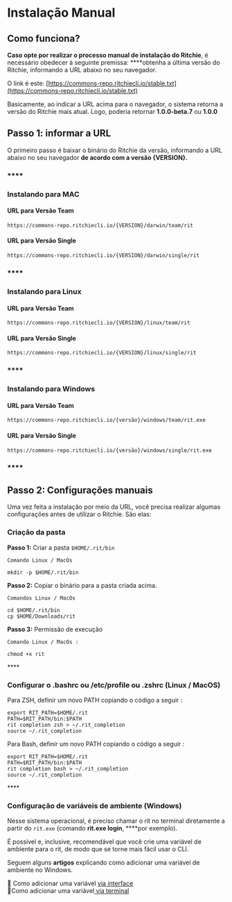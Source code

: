 # Instalação Manual

## Como funciona? 

**Caso opte por realizar o processo manual de instalação do Ritchie**, é necessário obedecer à seguinte premissa: ****obtenha a última versão do Ritchie, informando a URL abaixo no seu navegador. 

O link é este: [https://commons-repo.ritchiecli.io/stable.txt](https://commons-repo.ritchiecli.io/stable.txt)

Basicamente, ao indicar a URL acima para o navegador, o sistema retorna a versão do Ritchie mais atual. Logo, poderia retornar **1.0.0-beta.7** ou **1.0.0**  


## Passo 1: informar a URL 

O primeiro passo é baixar o binário do Ritchie da versão, informando a URL abaixo no seu navegador **de acordo com a versão {VERSION}.**

### \*\*\*\*

### **Instalando para MAC**

#### URL para Versão Team 

```text
https://commons-repo.ritchiecli.io/{VERSION}/darwin/team/rit
```

#### URL para Versão Single

```text
https://commons-repo.ritchiecli.io/{VERSION}/darwin/single/rit
```

### \*\*\*\*

### **Instalando para Linux**

#### URL para Versão Team 

```text
https://commons-repo.ritchiecli.io/{VERSION}/linux/team/rit
```

#### URL para Versão Single

```text
https://commons-repo.ritchiecli.io/{VERSION}/linux/single/rit
```

### \*\*\*\*

### **Instalando para Windows** 

#### URL para Versão Team 

```text
https://commons-repo.ritchiecli.io/{versão}/windows/team/rit.exe
```

#### URL para Versão Single

```text
https://commons-repo.ritchiecli.io/{versão}/windows/single/rit.exe
```

### \*\*\*\*

## **Passo 2: Configurações manuais**

Uma vez feita a instalação por meio da URL, você precisa realizar algumas configurações antes de utilizar o Ritchie. São elas: 

### **Criação da pasta**

**Passo 1:** Criar a pasta `$HOME/.rit/bin`

```text
Comando Linux / MacOs

mkdir -p $HOME/.rit/bin
```

**Passo 2:** Copiar o binário para a pasta criada acima. 

```text
Comandos Linux / MacOs

cd $HOME/.rit/bin 
cp $HOME/Downloads/rit
```

**Passo 3:** Permissão de execução

```
Comando Linux / MacOs : 

chmod +x rit
```

\*\*\*\*

### **Configurar o .bashrc ou /etc/profile ou .zshrc \(Linux / MacOS\)**

Para ZSH, definir um novo PATH copiando o código a seguir :

```text
export RIT_PATH=$HOME/.rit
PATH=$RIT_PATH/bin:$PATH
rit completion zsh > ~/.rit_completion
source ~/.rit_completion
```

Para Bash, definir um novo PATH copiando o código a seguir :

```text
export RIT_PATH=$HOME/.rit
PATH=$RIT_PATH/bin:$PATH
rit completion bash > ~/.rit_completion
source ~/.rit_completion
```

\*\*\*\*

### **Configuração de variáveis de ambiente \(Windows\)**

Nesse sistema operacional, é preciso chamar o rit no terminal diretamente a partir do `rit.exe` \(comando **rit.exe login**, ****por exemplo\). 

É possível e, inclusive, recomendável que você crie uma variável de ambiente para o rit, de modo que se torne mais fácil usar o CLI.

Seguem alguns **artigos** explicando como adicionar uma variável de ambiente no Windows.

📖 Como adicionar uma variável [via interface](https://professor-falken.com/pt/windows/como-configurar-la-ruta-y-las-variables-de-entorno-en-windows-10/)  
📖Como adicionar uma variável[ via terminal](https://devcontent.com.br/artigos/windows/o-que-sao-como-alterar-criar-excluir-variaveis-de-ambiente)

